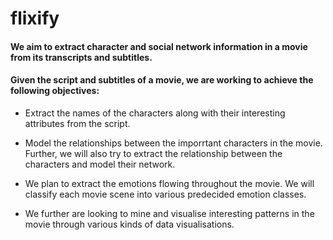 # flixify

#### We aim to extract character and social network information in a movie from its transcripts and subtitles.

#### Given the script and subtitles of a movie, we are working to achieve the following objectives:

* Extract the names of the characters along with their interesting attributes from the script.

* Model the relationships between the imporrtant characters in the movie. Further, we will also try to extract the relationship between the characters and model their network.

* We plan to extract the emotions flowing throughout the movie. We will classify each movie scene into various predecided emotion classes.
* We further are looking to mine and visualise interesting patterns in the movie through various kinds of data visualisations.
